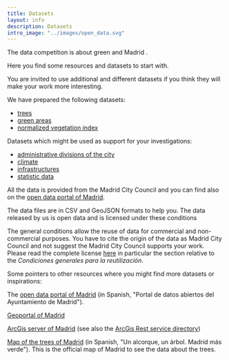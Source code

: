 ```yaml
---
title: Datasets
layout: info
description: Datasets
intro_image: "../images/open_data.svg"
---
```


The data competition is about green and Madrid .

Here you find some resources and datasets to start with. 

You are invited to use additional and different datasets if you think they will make your work more interesting.


We have prepared the following datasets:
* [trees](trees)
* [green areas](greenareas)
* [normalized vegetation index](ndvi)

Datasets which might be used as support for your investigations:
* [administrative divisions of the city](administrativeunits)
* [climate](climate)
* [infrastructures](infrastructures)
* [statistic data](statisticsdata)

All the data is provided from the Madrid City Council and you can find also on the [open data portal of Madrid](https://datos.madrid.es/portal/site/egob/).<br/>

The data files are in CSV and GeoJSON formats to help you. The data released by us is open data and is licensed under these conditions<br/>

The general conditions allow the reuse of data for commercial and non-commercial purposes. You have to cite the origin of the data as Madrid City Council and not suggest the Madrid City Council supports your work. Please read the complete license [here](https://datos.madrid.es/portal/site/egob/menuitem.3efdb29b813ad8241e830cc2a8a409a0/?vgnextoid=108804d4aab90410VgnVCM100000171f5a0aRCRD&vgnextchannel=b4c412b9ace9f310VgnVCM100000171f5a0aRCRD&vgnextfmt=default) in particular the section relative to the *Condiciones generales para la reutilización*.

Some pointers to other resources where you might find more datasets or inspirations:

The [open data portal of Madrid](https://datos.madrid.es/portal/site/egob/) (in Spanish, "Portal de datos abiertos del Ayuntamiento de Madrid").

[Geoportal of Madrid](https://geoportal.madrid.es/IDEAM_WBGEOPORTAL/index.iam)

[ArcGis server of Madrid](https://www.arcgis.com/home/webmap/viewer.html?featurecollection=https%3A%2F%2Fsigma.madrid.es%2Farcgismalla%2Frest%2Fservices%3Ff%3Djson%26option%3Dfootprints&supportsProjection=true&supportsJSONP=true) (see also the [ArcGis Rest service directory](http://sigma.madrid.es/arcgismalla/rest/services))

[Map of the trees of Madrid](http://www-2.munimadrid.es/DGPVE_WUAUA/welcome.do) (in Spanish, "Un alcorque, un árbol. Madrid más verde"). This is the official map of Madrid to see the data about the trees.
